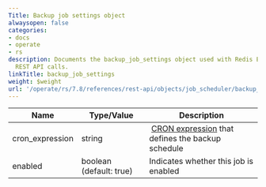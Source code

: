 ```yaml
---
Title: Backup job settings object
alwaysopen: false
categories:
- docs
- operate
- rs
description: Documents the backup_job_settings object used with Redis Enterprise Software
  REST API calls.
linkTitle: backup_job_settings
weight: $weight
url: '/operate/rs/7.8/references/rest-api/objects/job_scheduler/backup_job_settings/'
---
```


| Name | Type/Value | Description |
|------|------------|-------------|
| cron_expression | string | [CRON expression](https://en.wikipedia.org/wiki/Cron#CRON_expression) that defines the backup schedule |
| enabled | boolean (default: true) | Indicates whether this job is enabled |
